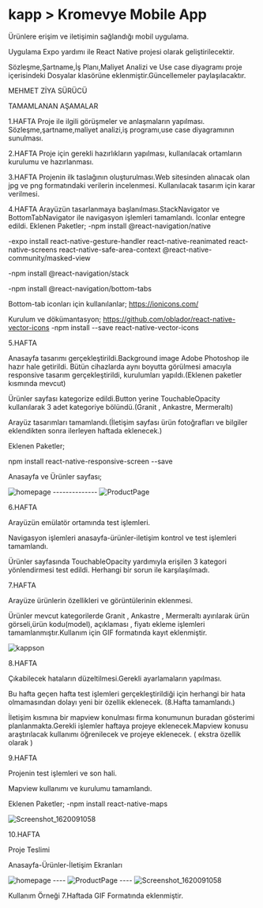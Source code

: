 # kapp > Kromevye Mobile App

Ürünlere erişim ve iletişimin sağlandığı mobil uygulama.

Uygulama Expo yardımı ile React Native projesi olarak geliştirilecektir.

Sözleşme,Şartname,İş Planı,Maliyet Analizi ve Use case diyagramı proje içerisindeki Dosyalar klasörüne eklenmiştir.Güncellemeler paylaşılacaktır.

MEHMET ZİYA SÜRÜCÜ

TAMAMLANAN AŞAMALAR

1.HAFTA
Proje ile ilgili görüşmeler ve anlaşmaların yapılması.
Sözleşme,şartname,maliyet analizi,iş programı,use case diyagramının sunulması.

2.HAFTA
Proje için gerekli hazırlıkların yapılması, kullanılacak ortamların kurulumu ve hazırlanması.

3.HAFTA
Projenin ilk taslağının oluşturulması.Web sitesinden alınacak olan jpg ve png formatındaki verilerin incelenmesi. Kullanılacak tasarım için karar verilmesi.

4.HAFTA
Arayüzün tasarlanmaya başlanılması.StackNavigator ve BottomTabNavigator ile navigasyon işlemleri tamamlandı.
İconlar entegre edildi.
Eklenen Paketler;
-npm install @react-navigation/native

-expo install react-native-gesture-handler
react-native-reanimated
react-native-screens
react-native-safe-area-context
@react-native-community/masked-view

-npm install @react-navigation/stack

-npm install @react-navigation/bottom-tabs

Bottom-tab iconları için kullanılanlar;
https://ionicons.com/

Kurulum ve dökümantasyon;
https://github.com/oblador/react-native-vector-icons
-npm install --save react-native-vector-icons

5.HAFTA

Anasayfa tasarımı gerçekleştirildi.Background image Adobe Photoshop ile hazır hale getirildi.
Bütün cihazlarda aynı boyutta görülmesi amacıyla responsive tasarım gerçekleştirildi, kurulumları yapıldı.(Eklenen paketler kısmında mevcut)

Ürünler sayfası kategorize edildi.Button yerine TouchableOpacity kullanılarak 3 adet kategoriye bölündü.(Granit , Ankastre, Mermeraltı)

Arayüz tasarımları tamamlandı.(İletişim sayfası ürün fotoğrafları ve bilgiler eklendikten sonra ilerleyen haftada eklenecek.)

Eklenen Paketler;

npm install react-native-responsive-screen --save

Anasayfa ve Ürünler sayfası;

![homepage](https://user-images.githubusercontent.com/63004778/113609335-48ef6580-9654-11eb-9efc-8e67aba7f023.png) -------------- ![ProductPage](https://user-images.githubusercontent.com/63004778/113609374-5573be00-9654-11eb-9fd8-0826c1d3228c.png)

6.HAFTA

Arayüzün emülatör ortamında test işlemleri.

Navigasyon işlemleri anasayfa-ürünler-iletişim kontrol ve test işlemleri tamamlandı.

Ürünler sayfasında TouchableOpacity yardımıyla erişilen 3 kategori yönlendirmesi test edildi.
Herhangi bir sorun ile karşılaşılmadı.

7.HAFTA

Arayüze ürünlerin özellikleri ve görüntülerinin eklenmesi.

Ürünler mevcut kategorilerde Granit , Ankastre , Mermeraltı ayırılarak
ürün görseli,ürün kodu(model), açıklaması , fiyatı ekleme işlemleri
tamamlanmıştır.Kullanım için GIF formatında kayıt eklenmiştir.

![kappson](https://user-images.githubusercontent.com/63004778/115533765-ba0f5980-a29f-11eb-8daf-ec83daf8001a.gif)

8.HAFTA

Çıkabilecek hataların düzeltilmesi.Gerekli ayarlamaların yapılması.

Bu hafta geçen hafta test işlemleri gerçekleştirildiği için herhangi bir hata olmamasından dolayı
yeni bir özellik eklenecek. (8.Hafta tamamlandı.)

İletişim kısmına bir mapview konulması firma konumunun buradan gösterimi planlanmakta.Gerekli işlemler haftaya
projeye eklenecek.Mapview konusu araştırılacak kullanımı öğrenilecek ve projeye eklenecek. ( ekstra özellik olarak )

9.HAFTA

Projenin test işlemleri ve son hali.

Mapview kullanımı ve kurulumu tamamlandı.

Eklenen Paketler;
-npm install react-native-maps

![Screenshot_1620091058](https://user-images.githubusercontent.com/63004778/116951848-abf30d00-ac91-11eb-9073-a6acc77b231f.png)

10.HAFTA

Proje Teslimi

Anasayfa-Ürünler-İletişim Ekranları

![homepage](https://user-images.githubusercontent.com/63004778/113609335-48ef6580-9654-11eb-9efc-8e67aba7f023.png) ---- ![ProductPage](https://user-images.githubusercontent.com/63004778/113609374-5573be00-9654-11eb-9fd8-0826c1d3228c.png) ---- ![Screenshot_1620091058](https://user-images.githubusercontent.com/63004778/116951848-abf30d00-ac91-11eb-9073-a6acc77b231f.png)

Kullanım Örneği 7.Haftada GIF Formatında eklenmiştir.
